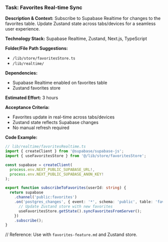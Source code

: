 ### Task: Favorites Real-time Sync

**Description & Context:**
Subscribe to Supabase Realtime for changes to the favorites table. Update Zustand state across tabs/devices for a seamless user experience.

**Technology Stack:** Supabase Realtime, Zustand, Next.js, TypeScript

**Folder/File Path Suggestions:**
- `/lib/store/favoritesStore.ts`
- `/lib/realtime/`

**Dependencies:**
- Supabase Realtime enabled on favorites table
- Zustand favorites store

**Estimated Effort:** 3 hours

**Acceptance Criteria:**
- Favorites update in real-time across tabs/devices
- Zustand state reflects Supabase changes
- No manual refresh required

**Code Example:**
```ts
// lib/realtime/favoritesRealtime.ts
import { createClient } from '@supabase/supabase-js';
import { useFavoritesStore } from '@/lib/store/favoritesStore';

const supabase = createClient(
  process.env.NEXT_PUBLIC_SUPABASE_URL!,
  process.env.NEXT_PUBLIC_SUPABASE_ANON_KEY!
);

export function subscribeToFavorites(userId: string) {
  return supabase
    .channel('public:favorites')
    .on('postgres_changes', { event: '*', schema: 'public', table: 'favorites', filter: `user_id=eq.${userId}` }, (payload) => {
      // Update Zustand store with new favorites
      useFavoritesStore.getState().syncFavoritesFromServer();
    })
    .subscribe();
}
```
// Reference: Use with `favorites-feature.md` and Zustand store.